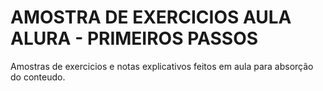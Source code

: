 # AMOSTRA DE EXERCICIOS AULA ALURA - PRIMEIROS PASSOS


Amostras de exercicios e notas explicativos feitos em aula para absorção do conteudo.